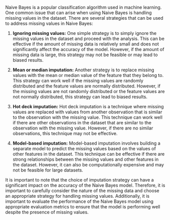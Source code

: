 Naive Bayes is a popular classification algorithm used in machine learning. One common issue that can arise when using Naive Bayes is handling missing values in the dataset. There are several strategies that can be used to address missing values in Naive Bayes:

1. **Ignoring missing values:** One simple strategy is to simply ignore the missing values in the dataset and proceed with the analysis. This can be effective if the amount of missing data is relatively small and does not significantly affect the accuracy of the model. However, if the amount of missing data is large, this strategy may not be feasible or may lead to biased results.

2. **Mean or median imputation:** Another strategy is to replace missing values with the mean or median value of the feature that they belong to. This strategy can work well if the missing values are randomly distributed and the feature values are normally distributed. However, if the missing values are not randomly distributed or the feature values are not normally distributed, this strategy can lead to biased results.

3. **Hot deck imputation:** Hot deck imputation is a technique where missing values are replaced with values from another observation that is similar to the observation with the missing value. This technique can work well if there are other observations in the dataset that are similar to the observation with the missing value. However, if there are no similar observations, this technique may not be effective.

4. **Model-based imputation:** Model-based imputation involves building a separate model to predict the missing values based on the values of other features in the dataset. This technique can be effective if there are strong relationships between the missing values and other features in the dataset. However, it can also be computationally expensive and may not be feasible for large datasets.

It is important to note that the choice of imputation strategy can have a significant impact on the accuracy of the Naive Bayes model. Therefore, it is important to carefully consider the nature of the missing data and choose an appropriate strategy for handling missing values. Additionally, it is important to evaluate the performance of the Naive Bayes model using appropriate evaluation metrics to ensure that the model is performing well despite the presence of missing values.
